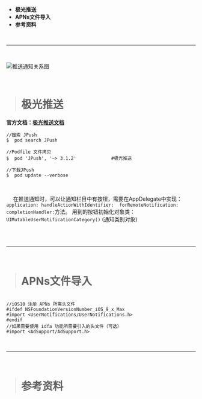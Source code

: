 

- **极光推送**
- **APNs文件导入**
- **参考资料**

<br/>

***
<br/>


![推送通知关系图](https://upload-images.jianshu.io/upload_images/2959789-79dca67e3ef5821a.png?imageMogr2/auto-orient/strip%7CimageView2/2/w/1240)

<br/>


># 极光推送

**官方文档：**[**极光推送文档**](https://docs.jiguang.cn/jpush/client/iOS/ios_guide_new/)

```
//搜索 JPush
$  pod search JPush

//Podfile 文件拷贝
$  pod 'JPush', '~> 3.1.2'             #极光推送

//下载JPush
$  pod update --verbose

```


<br/>

&emsp;  在推送通知时，可以让通知栏目中有按钮，需要在AppDelegate中实现：`application: handleActionWithIdentifier:  forRemoteNotification:  completionHandler:`方法。
用到的按钮初始化对象类： `UIMutableUserNotificationCategory()` (通知类别对象)

<br/>



<br/>

***
<br/>

># APNs文件导入

```

//iOS10 注册 APNs 所需头文件
#ifdef NSFoundationVersionNumber_iOS_9_x_Max
#import <UserNotifications/UserNotifications.h>
#endif
//如果需要使用 idfa 功能所需要引入的头文件（可选）
#import <AdSupport/AdSupport.h>

```




<br/>

***
<br/>

># 参考资料


